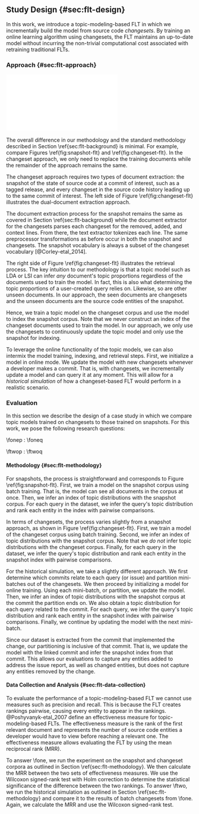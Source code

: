 ## Study Design {#sec:flt-design}

In this work, we introduce a topic-modeling-based FLT in which we
incrementally build the model from source code *changesets*.  By training an
online learning algorithm using changesets, the FLT maintains an up-to-date
model without incurring the non-trivial computational cost associated with
retraining traditional FLTs.

### Approach {#sec:flt-approach}

![Feature location using changesets\label{fig:changeset-flt}](figures/changeset-flt.pdf)

The overall difference in our methodology and the standard methodology
described in Section \ref{sec:flt-background} is minimal.  For example, compare
Figures \ref{fig:snapshot-flt} and \ref{fig:changeset-flt}.  In the changeset
approach, we only need to replace the training documents while the remainder of
the approach remains the same.

The changeset approach requires two types of document extraction: the snapshot
of the state of source code at a commit of interest, such as a tagged release,
and every changeset in the source code history leading up to the same commit of
interest.  The left side of Figure \ref{fig:changeset-flt} illustrates the
dual-document extraction approach.

The document extraction process for the snapshot remains the same as covered in
Section \ref{sec:flt-background} while the document extractor for the changesets
parses each changeset for the removed, added, and context lines.  From there,
the text extractor tokenizes each line.  The same preprocessor transformations
as before occur in both the snapshot and changesets.  The snapshot vocabulary
is always a subset of the changeset vocabulary [@Corley-etal_2014].

The right side of Figure \ref{fig:changeset-flt} illustrates the retrieval
process.  The key intuition to our methodology is that a topic model such as
LDA or LSI can infer *any* document's topic proportions regardless of the
documents used to train the model.  In fact, this is also what determining the
topic proportions of a user-created query relies on.  Likewise, so are other
unseen documents.  In our approach, the seen documents are changesets and the
unseen documents are the source code entities of the snapshot.

Hence, we train a topic model on the changeset corpus and use the model to
index the snapshot corpus.  Note that we never construct an index of the
changeset documents used to train the model.  In our approach, we only use the
changesets to continuously update the topic model and only use the snapshot for
indexing.

To leverage the online functionality of the topic models, we can also intermix
the model training, indexing, and retrieval steps.  First, we initialize a
model in online mode.  We update the model with new changesets whenever a
developer makes a commit.  That is, with changesets, we incrementally update a
model and can query it at any moment.  This will allow for a *historical
simulation* of how a changeset-based FLT would perform in a realistic scenario.

### Evaluation

In this section we describe the design of a case study in which we compare
topic models trained on changesets to those trained on snapshots.  For this
work, we pose the following research questions:

\fonep
:   \foneq

\ftwop
:   \ftwoq

#### Methodology {#sec:flt-methodology}

For snapshots, the process is straightforward and corresponds to Figure
\ref{fig:snapshot-flt}.  First, we train a model on the snapshot corpus using
batch training.  That is, the model can see all documents in the corpus at
once.  Then, we infer an index of topic distributions with the snapshot corpus.
For each query in the dataset, we infer the query's topic distribution and rank
each entity in the index with pairwise comparisons.

In terms of changesets, the process varies slightly from a snapshot approach,
as shown in Figure \ref{fig:changeset-flt}.  First, we train a model of the
changeset corpus using batch training.  Second, we infer an index of topic
distributions with the snapshot corpus.  Note that we *do not* infer topic
distributions with the changeset corpus.  Finally, for each query in the
dataset, we infer the query's topic distribution and rank each entity in the
snapshot index with pairwise comparisons.

For the historical simulation, we take a slightly different approach.  We first
determine which commits relate to each query (or issue) and partition
mini-batches out of the changesets.  We then proceed by initializing a model
for online training.  Using each mini-batch, or partition, we update the model.
Then, we infer an index of topic distributions with the snapshot corpus at the
commit the partition ends on.  We also obtain a topic distribution for each
query related to the commit.  For each query, we infer the query's topic
distribution and rank each entity in the snapshot index with pairwise
comparisons.  Finally, we continue by updating the model with the next
mini-batch.

Since our dataset is extracted from the commit that implemented the change, our
partitioning is inclusive of that commit.  That is, we update the model with
the linked commit and infer the snapshot index from that commit.  This allows
our evaluations to capture any entities added to address the issue report, as
well as changed entities, but does not capture any entities removed by the
change.

#### Data Collection and Analysis {#sec:flt-data-collection}

To evaluate the performance of a topic-modeling-based FLT we cannot use
measures such as precision and recall.  This is because the FLT creates
rankings pairwise, causing every entity to appear in the rankings.
@Poshyvanyk-etal_2007 define an effectiveness measure for topic-modeling-based
FLTs.  The effectiveness measure is the rank of the first relevant document and
represents the number of source code entities a developer would have to view
before reaching a relevant one.  The effectiveness measure allows evaluating
the FLT by using the mean reciprocal rank (MRR).

To answer \fone, we run the experiment on the snapshot and changeset
corpora as outlined in Section \ref{sec:flt-methodology}.  We then calculate the
MRR between the two sets of effectiveness measures.  We use the Wilcoxon
signed-rank test with Holm correction to determine the statistical significance
of the difference between the two rankings.  To answer \ftwo, we run the
historical simulation as outlined in Section \ref{sec:flt-methodology} and compare
it to the results of batch changesets from \fone.  Again, we calculate the
MRR and use the Wilcoxon signed-rank test.

